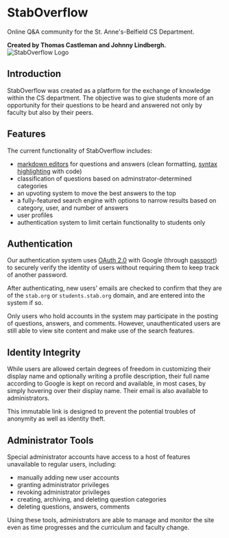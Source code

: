 # StabOverflow
Online Q&A community for the St. Anne's-Belfield CS Department.

**Created by Thomas Castleman and Johnny Lindbergh.**
![StabOverflow Logo](http://tcastleman.com/overflow.png)

## Introduction

StabOverflow was created as a platform for the exchange of knowledge within the CS department. The objective was to give students more of an opportunity for their questions to be heard and answered not only by faculty but also by their peers.

## Features

The current functionality of StabOverflow includes:
- [markdown editors](https://code.google.com/archive/p/pagedown/wikis/PageDown.wiki) for questions and answers (clean formatting, [syntax highlighting](https://github.com/google/code-prettify) with code)
- classification of questions based on adminstrator-determined categories
- an upvoting system to move the best answers to the top
- a fully-featured search engine with options to narrow results based on category, user, and number of answers
- user profiles
- authentication system to limit certain functionality to students only

## Authentication

Our authentication system uses [OAuth 2.0](https://oauth.net/2/) with Google (through [passport](https://www.npmjs.com/package/passport)) to securely verify the identity of users without requiring them to keep track of another password.

After authenticating, new users' emails are checked to confirm that they are of the `stab.org` or `students.stab.org` domain, and are entered into the system if so.

Only users who hold accounts in the system may participate in the posting of questions, answers, and comments. However, unauthenticated users are still able to view site content and make use of the search features.

## Identity Integrity

While users are allowed certain degrees of freedom in customizing their display name and optionally writing a profile description, their full name according to Google is kept on record and available, in most cases, by simply hovering over their display name. Their email is also available to administrators. 

This immutable link is designed to prevent the potential troubles of anonymity as well as identity theft.

## Administrator Tools

Special administrator accounts have access to a host of features unavailable to regular users, including:
- manually adding new user accounts
- granting administrator privileges
- revoking administrator privileges
- creating, archiving, and deleting question categories
- deleting questions, answers, comments

Using these tools, administrators are able to manage and monitor the site even as time progresses and the curriculum and faculty change.
